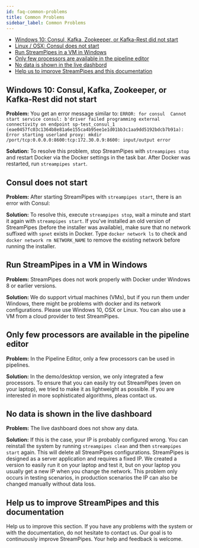 ```yaml
---
id: faq-common-problems
title: Common Problems
sidebar_label: Common Problems
---
```


* [Windows 10: Consul, Kafka, Zookeeper, or Kafka-Rest did not start](./common-problems.md#windows-10-consul-kafka-zookeeper-or-kafka-rest-did-not-start)
* [Linux / OSX: Consul does not start](./common-problems.md#consul-does-not-start)
* [Run StreamPipes in a VM in Windows](./common-problems.md#run-streampipes-in-a-vm-in-windows)
* [Only few processors are available in the pipeline editor](./common-problems.md#just-a-few-processors-are-available-in-the-pipeline-editor)
* [No data is shown in the live dashbord](./common-problems.md#no-data-is-shown-in-the-live-dashboard)
* [Help us to improve StreamPipes and this documentation](./common-problems.md#help-us-to-imrpove-streampipes-and-this-documentation)


## Windows 10: Consul, Kafka, Zookeeper, or Kafka-Rest did not start
**Problem:** You get an error message similar to: `ERROR: for consul  Cannot start service consul: b'driver failed programming external connectivity on endpoint sp-test_consul_1 (eae0457fc03c1364b8e81a6e155ca4b95ee1e1d01bb3c1aa9dd5192bdcb7b91a): Error starting userland proxy: mkdir /port/tcp:0.0.0.0:8600:tcp:172.30.0.9:8600: input/output error`

**Solution:** To resolve this problem, stop StreamPipes with `streampipes stop` and restart Docker via the Docker settings in the task bar.
After Docker was restarted, run `streampipes start`.

## Consul does not start
**Problem:** After starting StreamPipes with `streampipes start`, there is an error with Consul:

**Solution:** To resolve this, execute `streampipes stop`, wait a minute and start it again with `streampipes start`. If you've installed an old version of StreamPipes (before the installer was available), make sure that no network suffixed with `spnet` exists in Docker. Type `docker network ls` to check and `docker network rm NETWORK_NAME` to remove the existing network before running the installer.

## Run StreamPipes in a VM in Windows
**Problem:** StreamPipes does not work properly with Docker under Windows 8 or earlier versions.

**Solution:** We do support virtual machines (VMs), but if you run them under Windows, there might be problems with docker and its network configurations.
Please use Windows 10, OSX or Linux.
You can also use a VM from a cloud provider to test StreamPipes.


## Only few processors are available in the pipeline editor
**Problem:** In the Pipeline Editor, only a few processors can be used in pipelines.

**Solution:** In the demo/desktop version, we only integrated a few processors. To ensure that you can easily try out StreamPipes (even on your laptop),
 we tried to make it as lightweight as possible. If you are interested in more sophisticated algorithms, pleas contact us.


## No data is shown in the live dashboard
**Problem:** The live dashboard does not show any data.

**Solution:** If this is the case, your IP is probably configured wrong.
You can reinstall the system by running `streampipes clean` and then `streampipes start` again.
This will delete all StreamPipes configurations. StreamPipes is designed as a server application and requires a fixed IP.
We created a version to easily run it on your laptop and test it, but on your laptop you usually get a new IP when you change the network.
This problem only occurs in testing scenarios, in production scenarios the IP can also be changed manually without data loss.

## Help us to improve StreamPipes and this documentation
Help us to improve this section.
If you have any problems with the system or with the documentation, do not hesitate to contact us.
Our goal is to continuously improve StreamPipes.
Your help and feedback is welcome.
